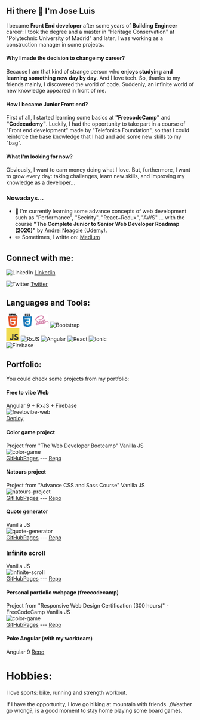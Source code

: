 ## Hi there 👋 I'm Jose Luis

I became **Front End developer** after some years of **Building Engineer** career: I took the degree and a master in "Heritage Conservation" at "Polytechnic University of Madrid" and later, I was working as a construction manager in some projects.

#### Why I made the decision to change my career?
Because I am that kind of strange person who **enjoys studying and learning something new day by day**. And I love tech. 
So, thanks to my friends mainly, I discovered the world of code. 
Suddenly, an infinite world of new knowledge appeared in front of me.

#### How I became Junior Front end?
First of all, I started learning some basics at **"FreecodeCamp"** and  **"Codecademy"**. Luckily, I had the opportunity to take part in a course of "Front end development" made by "Telefonica Foundation", so that I could reinforce the base knowledge that I had and add some new skills to my "bag".

#### What I'm looking for now?
Obviously, I want to earn money doing what I love. But, furthermore, I want to grow every day: taking challenges, learn new skills, and improving my knowledge as a developer...


### Nowadays...
- 🌱 I'm currently learning some advance concepts of web development  such as "Performance",  "Secirity", "React+Redux", "AWS" ...   with the course **"The Complete Junior to Senior Web Developer Roadmap (2020)"** by  [Andrei Neagoie (Udemy)](https://www.udemy.com/user/andrei-neagoie/?utm_source=adwords&utm_medium=udemyads&utm_campaign=DSA_Catchall_la.EN_cc.ROW&utm_content=deal4584&utm_term=_._ag_88010211481_._ad_437497337004_._kw__._de_c_._dm__._pl__._ti_dsa-841699838623_._li_1005489_._pd__._&matchtype=b&gclid=Cj0KCQjw6575BRCQARIsAMp-ksN6ehi0pJzjHVX03U_kxNlzHIJ8keS0s5A0tZbkWYwmmAO7kXMh_g8aAtljEALw_wcB).
- ✏️ Sometimes, I writte on: [Medium](https://medium.com/@jlaguilargomez)

## Connect with me:

<img src="https://image.flaticon.com/icons/svg/174/174857.svg" alt="LinkedIn"
	width="20" height="20" /> [Linkedin](https://www.linkedin.com/in/jlaguilargomez/)

<img src="https://seeklogo.com/images/T/twitter-logo-A84FE9258E-seeklogo.com.png" alt="Twitter"
	width="20" height="20" /> [Twitter](https://twitter.com/jlaguilargomez)



## Languages and Tools:

<img src="https://raw.githubusercontent.com/github/explore/80688e429a7d4ef2fca1e82350fe8e3517d3494d/topics/html/html.png" alt="HTML"
	width="35" height="35" />
<img src="https://raw.githubusercontent.com/github/explore/80688e429a7d4ef2fca1e82350fe8e3517d3494d/topics/css/css.png" alt="CSS3"
	width="35" height="35" />
<img src="https://raw.githubusercontent.com/github/explore/80688e429a7d4ef2fca1e82350fe8e3517d3494d/topics/sass/sass.png" alt="SASS"
	width="35" height="35" />
<img src="https://camo.githubusercontent.com/0e0adf58c74c6e74bb64ece5d0ef4620f4f46915/68747470733a2f2f76352e676574626f6f7473747261702e636f6d2f646f63732f352e302f6173736574732f6272616e642f626f6f7473747261702d6c6f676f2d736861646f772e706e67" alt="Bootstrap"
	width="35" height="35" />	
<img src="https://raw.githubusercontent.com/github/explore/80688e429a7d4ef2fca1e82350fe8e3517d3494d/topics/javascript/javascript.png" alt="javascript"
	width="35" height="35" />
<img src="https://rxjs-dev.firebaseapp.com/assets/images/favicons/favicon.ico" alt="RxJS"
	width="35" height="35" />
<img src="https://cdn.worldvectorlogo.com/logos/angular-icon-1.svg" alt="Angular"
	width="35" height="35" />
<img src="https://upload.wikimedia.org/wikipedia/commons/thumb/4/47/React.svg/674px-React.svg.png" alt="React"
	width="35" height="35" />
<img src="https://cdn.iconscout.com/icon/free/png-256/ionic-4-1175016.png" alt="Ionic"
	width="35" height="35" />		
<img src="https://4.bp.blogspot.com/-rtNRVM3aIvI/XJX_U07Z-II/AAAAAAAAJXY/YpdOo490FTgdKOxM4qDG-2-EzcNFAWkKACK4BGAYYCw/s1600/logo%2Bfirebase%2Bicon.png" alt="Firebase"
	width="35" height="35" />
	
## Portfolio:
You could check some projects from my portfolio:


#### Free to vibe Web
Angular 9 + RxJS + Firebase
</br><img src="https://i.ibb.co/3SCTQff/Screenshot-4.png" alt="freetovibe-web"
	width="300" height="auto" /></br>
[Deploy](https://freetovibe.com/principal)


#### Color game project
Project from "The Web Developer Bootcamp"
Vanilla JS
</br><img src="https://i.ibb.co/gSmrJyG/Screenshot-5.png" alt="color-game"
	width="300" height="auto" /></br>
[GitHubPages](http://jlaguilardev.me/twdbc_color-game-project/) --- [Repo](https://github.com/jlaguilargomez/twdbc_color-game-project)


#### Natours project
Project from "Advance CSS and Sass Course"
Vanilla JS
</br><img src="https://i.ibb.co/wLGDsVk/Screenshot-6.png" alt="natours-project"
	width="300" height="auto" /></br>
[GitHubPages](http://jlaguilardev.me/CSS-course_natours-project/) --- [Repo](https://github.com/jlaguilargomez/CSS-course_natours-project)


#### Quote generator
Vanilla JS
</br><img src="https://i.ibb.co/zF2CTHL/Screenshot-2.png" alt="quote-generator"
	width="300" height="auto" /></br>
[GitHubPages](http://jlaguilardev.me/vanilla_js20_quote-generator/) --- [Repo](https://github.com/jlaguilargomez/vanilla_js20_quote-generator)


### Infinite scroll
Vanilla JS
</br><img src="https://i.ibb.co/ssLpg1N/Screenshot-3.png" alt="infinite-scroll"
	width="auto" height="300" /></br>
[GitHubPages](http://jlaguilardev.me/vanilla_js20_infinity-scroll/) --- [Repo](https://github.com/jlaguilargomez/vanilla_js20_infinity-scroll)


#### Personal portfolio webpage (freecodecamp)
Project from "Responsive Web Design Certification (300 hours)" - FreeCodeCamp
Vanilla JS
</br><img src="https://i.ibb.co/fQxRNMd/Screenshot-7.png" alt="color-game"
	width="300" height="auto" /></br>
[GitHubPages](http://jlaguilardev.me/freeCodeCamp_personal-portfolio-webpage/) --- [Repo](https://github.com/jlaguilargomez/freeCodeCamp_personal-portfolio-webpage)


#### Poke Angular (with my workteam)
Angular 9
[Repo](https://github.com/jlaguilargomez/poke-angular-deploy)


# Hobbies:

I love sports: bike, running and strength workout.

If I have the opportunity, I love go hiking at mountain with friends. ¿Weather go wrong?, is a good moment to stay home playing some board games.
